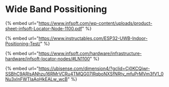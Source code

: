 # Wide Band Possitioning

{% embed url="https://www.infsoft.com/wp-content/uploads/product-sheet-infsoft-Locator-Node-1100.pdf" %}



{% embed url="https://www.instructables.com/ESP32-UWB-Indoor-Positioning-Test/" %}

{% embed url="https://www.infsoft.com/hardware/infrastructure-hardware/infsoft-locator-nodes/#LN1100" %}

{% embed url="https://ubisense.com/dimension4/?gclid=Cj0KCQjwr-SSBhC9ARIsANhzu16RMrVCRu4TMQG07lRqboNXSfNRty_mfuPrMVm3fV1_0Nu3xInFWTIaAoHkEALw_wcB" %}

